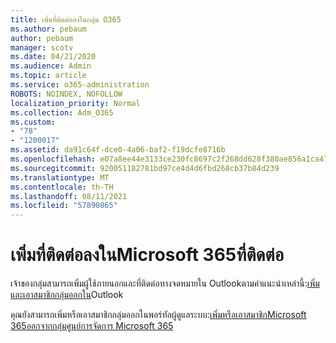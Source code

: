```yaml
---
title: เพิ่มที่ติดต่อลงในกลุ่ม O365
ms.author: pebaum
author: pebaum
manager: scotv
ms.date: 04/21/2020
ms.audience: Admin
ms.topic: article
ms.service: o365-administration
ROBOTS: NOINDEX, NOFOLLOW
localization_priority: Normal
ms.collection: Adm_O365
ms.custom:
- "78"
- "1200017"
ms.assetid: da91c64f-dce0-4a06-baf2-f19dcfe8716b
ms.openlocfilehash: e07a8ee44e3133ce230fc8697c2f268dd628f380ae856a1ca479d6da7bde7e4b
ms.sourcegitcommit: 920051182781bd97ce4d4d6fbd268cb37b84d239
ms.translationtype: MT
ms.contentlocale: th-TH
ms.lasthandoff: 08/11/2021
ms.locfileid: "57890865"
---
```

# <a name="add-contacts-to-a-microsoft-365-group"></a>เพิ่มที่ติดต่อลงในMicrosoft 365ที่ติดต่อ

เจ้าของกลุ่มสามารถเพิ่มผู้ใช้ภายนอกและที่ติดต่อทางจดหมายใน Outlookตามคําแนะนําเหล่านี้:[เพิ่มและเอาสมาชิกกลุ่มออกใน](https://support.office.com/article/3b650f4a-5c9b-4f94-a1bb-0cca4b1091de?wt.mc_id=add_contacts_group.aspx)Outlook
  
คุณยังสามารถเพิ่มหรือเอาสมาชิกกลุ่มออกในพอร์ทัลผู้ดูแลระบบ:[เพิ่มหรือเอาสมาชิกMicrosoft 365ออกจากกลุ่มศูนย์การจัดการ Microsoft 365](https://docs.microsoft.com/microsoft-365/admin/create-groups/add-or-remove-members-from-groups)